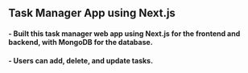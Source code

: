 
## Task Manager App using Next.js

#### - Built this task manager web app using Next.js for the frontend and backend, with MongoDB for the database.

#### - Users can add, delete, and update tasks.